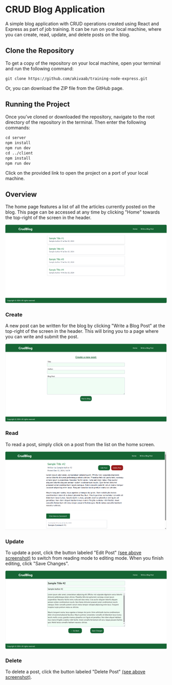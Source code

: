 # CRUD Blog Application

A simple blog application with CRUD operations created using React and Express as part of job training. It can be run on your local machine, where you can create, read, update, and delete posts on the blog.

## Clone the Repository

To get a copy of the repository on your local machine, open your terminal and run the following command:

```
git clone https://github.com/akivaab/training-node-express.git
```

Or, you can download the ZIP file from the GitHub page.

## Running the Project

Once you’ve cloned or downloaded the repository, navigate to the root directory of the repository in the terminal. Then enter the following commands:

```
cd server
npm install
npm run dev
cd ../client
npm install
npm run dev
```

Click on the provided link to open the project on a port of your local machine.

## Overview

The home page features a list of all the articles currently posted on the blog. This page can be accessed at any time by clicking "Home" towards the top-right of the screen in the header.

![Screenshot of the blog home page featuring a list of all posts.](client/img/post-list.png)

### Create

A new post can be written for the blog by clicking "Write a Blog Post" at the top-right of the screen in the header. This will bring you to a page where you can write and submit the post.

![Screenshot of the page where you can add posts to the blog.](client/img/create-post.png)

### Read

To read a post, simply click on a post from the list on the home screen.

![Screenshot of the page where you can read a post](client/img/post-details-read.png)

### Update

To update a post, click the button labeled "Edit Post" [(see above screenshot)](#read) to switch from reading mode to editing mode. When you finish editing, click "Save Changes".

![Screenshot of the page where you can update a post](client/img/post-details-edit.png)

### Delete

To delete a post, click the button labeled "Delete Post" [(see above screenshot)](#read).
